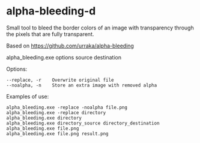 # alpha-bleeding-d
Small tool to bleed the border colors of an image with transparency through the pixels that are fully transparent.

Based on https://github.com/urraka/alpha-bleeding

alpha_bleeding.exe options source destination

Options:
```
--replace, -r    Overwrite original file
--noalpha, -n    Store an extra image with removed alpha
```

Examples of use:
```
alpha_bleeding.exe -replace -noalpha file.png
alpha_bleeding.exe -replace directory
alpha_bleeding.exe directory
alpha_bleeding.exe directory_source directory_destination
alpha_bleeding.exe file.png
alpha_bleeding.exe file.png result.png
```
